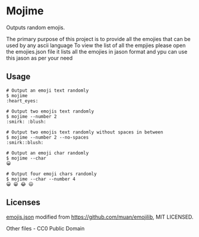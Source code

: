 # Mojime

Outputs random emojis.

The primary purpose of this project is to provide all the emojies that can be used by any ascii language
To view the list of all the empjies please open the emojies.json file 
it lists all the emojies in jason format and ypu can use this jason as per your need
## Usage

```
# Output an emoji text randomly
$ mojime
:heart_eyes:

# Output two emojis text randomly
$ mojime --number 2
:smirk: :blush:

# Output two emojis text randomly without spaces in between
$ mojime --number 2 --no-spaces
:smirk::blush:

# Output an emoji char randomly
$ mojime --char
😀

# Output four emoji chars randomly
$ mojime --char --number 4
😀 😁 😂 😃
```

## Licenses

[emojis.json](/emojis.json) modified from https://github.com/muan/emojilib, MIT LICENSED.

Other files - CC0 Public Domain
